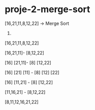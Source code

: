 # proje-2-merge-sort

[16,21,11,8,12,22] -> Merge Sort

1.

[16,21,11,8,12,22]

[16,21,11]- [8,12,22]

[16] [21,11]- [8] [12,22]

[16] [21] [11] - [8] [12] [22]

[16] [11,21] - [8] [12,22]

[11,16,21] - [8,12,22]

[8,11,12,16,21,22]

